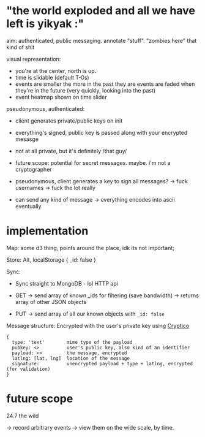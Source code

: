 # "the world exploded and all we have left is yikyak :\"

aim:
  authenticated, public messaging. annotate "stuff". "zombies here" that kind of shit

visual representation:
  - you're at the center, north is up.
  - time is slidable (default T-0s)
  - events are smaller the more in the past they are
    events are faded when they're in the future (very quickly, looking into the
    past)
  - event heatmap shown on time slider

pseudonymous, authenticated:
  - client generates private/public keys on init
  - everything's signed, public key is passed along with your encrypted mesasge
  - not at all private, but it's definitely /that guy/
  - future scope: potential for secret messages. maybe. i'm not a cryptographer

- pseudonymous, client generates a key to sign all messages?
  -> fuck usernames
  -> fuck the lot really

- can send any kind of message
  -> everything encodes into ascii eventually


# implementation

Map:
  some d3 thing, points around the place, idk its not important;

Store:
  Alt, localStorage
  { _id: false }

Sync:

* Sync straight to MongoDB - lol HTTP api

* GET
  -> send array of known _ids for filtering (save bandwidth)
  -> returns array of other JSON objects

* PUT
  -> send array of all our known objects with `_id: false`


Message structure:
Encrypted with the user's private key using [Cryptico](https://github.com/jpfox/cryptico)

    {
      type: 'text'        mime type of the payload
      pubkey: <>          user's public key, also kind of an identifier
      payload: <>         the message, encrypted
      latlng: [lat, lng]  location of the message
      signature:          unencrypted payload + type + latlng, encrypted (for validation)
    }


# future scope

24.7 the wild

-> record arbitrary events
-> view them on the wide scale, by time.
